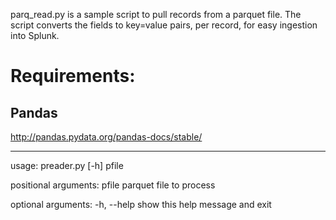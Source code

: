 parq_read.py is a sample script to pull records from a parquet file. The script converts the fields to key=value pairs, per record, for easy ingestion into Splunk.

# Requirements:
## Pandas
http://pandas.pydata.org/pandas-docs/stable/

---

usage: preader.py [-h] pfile

positional arguments:
  pfile       parquet file to process

  optional arguments:
    -h, --help  show this help message and exit
